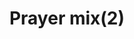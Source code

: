 ---
layout: item
title: Prayer mix(2)
item-id: 11465
datatable: true
id: 11465
name: "Prayer mix(2)"
members: true
lowalch: 45
highalch: 68
examine: "Two doses of fishy Prayer potion."
monsters:
  - id: 2919
    name: "Mithril dragon"
    members: true
    combat_level: 304
    wiki_url: "https://oldschool.runescape.wiki/w/Mithril_dragon"
    drops:
      - quantity: "1"
        rarity: 0.015625
    image: "https://oldschool.runescape.wiki/images/9/94/Mithril_dragon.png?956ac"
  - id: 5566
    name: "Ferocious barbarian spirit"
    members: true
    combat_level: 166
    wiki_url: "https://oldschool.runescape.wiki/w/Ferocious_barbarian_spirit"
    drops:
      - quantity: "1"
        rarity: 0.0625
    image: "https://oldschool.runescape.wiki/images/d/dd/Ferocious_barbarian_spirit.png?ccb32"
---